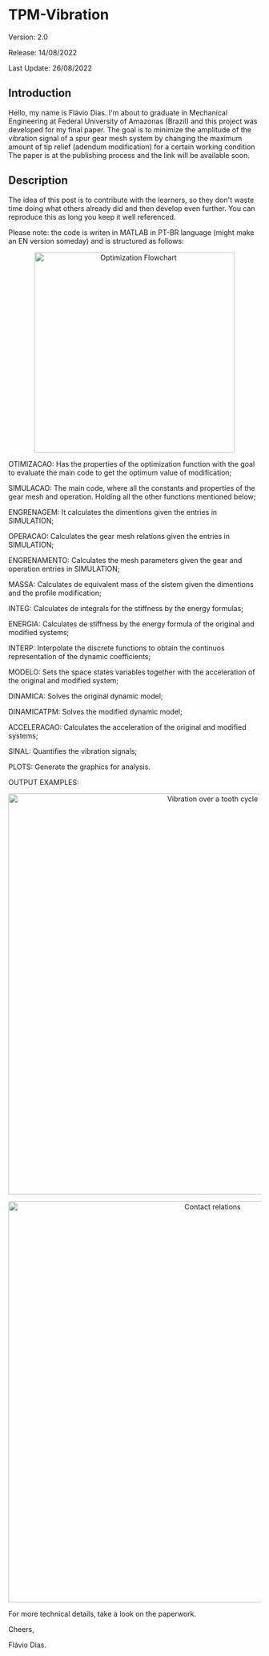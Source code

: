 # TPM-Vibration 
  Version: 2.0
  
  Release: 14/08/2022
  
  Last Update: 26/08/2022
   

## Introduction
  Hello, my name is Flávio Dias. I'm about to graduate in Mechanical Engineering at Federal University of Amazonas (Brazil) and this project was developed for my final paper. The goal is to minimize the amplitude of the vibration signal of a spur gear mesh system by changing the maximum amount of tip relief (adendum modification) for a certain working condition The paper is at the publishing process and the link will be available soon.

## Description
  The idea of this post is to contribute with the learners, so they don't waste time doing what others already did and then develop even further. You can reproduce this as long you keep it well referenced.
  
  Please note: the code is writen in MATLAB in PT-BR language (might make an EN version someday) and is structured as follows:
  
  <p align="center">
  <img src="https://i.imgur.com/x1Hqzyq.jpg" alt="Optimization Flowchart" width="400" />
  </p>
  
  OTIMIZACAO: Has the properties of the optimization function with the goal to evaluate the main code to get the optimum value of modification;
  
  SIMULACAO: The main code, where all the constants and properties of the gear mesh and operation. Holding all the other functions mentioned below;
  
  ENGRENAGEM: It calculates the dimentions given the entries in SIMULATION;
  
  OPERACAO: Calculates the gear mesh relations given the entries in SIMULATION;
  
  ENGRENAMENTO: Calculates the mesh parameters given the gear and operation entries in SIMULATION;
  
  MASSA: Calculates de equivalent mass of the sistem given the dimentions and the profile modification;
  
  INTEG: Calculates de integrals for the stiffness by the energy formulas;
  
  ENERGIA: Calculates de stiffness by the energy formula of the original and modified systems;
  
  INTERP: Interpolate the discrete functions to obtain the continuos representation of the dynamic coefficients;
  
  MODELO: Sets the space states variables together with the acceleration of the original and modified system;
  
  DINAMICA: Solves the original dynamic model;
  
  DINAMICATPM: Solves the modified dynamic model;
  
  ACCELERACAO: Calculates the acceleration of the original and modified systems;
  
  SINAL: Quantifies the vibration signals;
  
  PLOTS: Generate the graphics for analysis.
  
  
  
   
   
  OUTPUT EXAMPLES:
  
  <p align="center">
  <img src="https://i.imgur.com/24b0nM1.jpg" alt="Vibration over a tooth cycle" width="800" />
  </p>

  <p align="center">
  <img src="https://i.imgur.com/Qlf5hNn.jpg" alt="Contact relations" width="800" />
  </p>
  
  
  For more technical details, take a look on the paperwork.
  
  Cheers,
  
  Flávio Dias.
